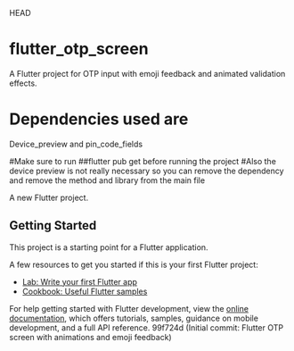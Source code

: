 HEAD
# flutter_otp_screen
A Flutter project for OTP input with emoji feedback and animated validation effects.

# Dependencies used are 
Device_preview and pin_code_fields

#Make sure to run ##flutter pub get before running the project
#Also the device preview is not really necessary so you can remove the dependency and remove the method and library from the main file

A new Flutter project.

## Getting Started

This project is a starting point for a Flutter application.

A few resources to get you started if this is your first Flutter project:

- [Lab: Write your first Flutter app](https://docs.flutter.dev/get-started/codelab)
- [Cookbook: Useful Flutter samples](https://docs.flutter.dev/cookbook)

For help getting started with Flutter development, view the
[online documentation](https://docs.flutter.dev/), which offers tutorials,
samples, guidance on mobile development, and a full API reference.
99f724d (Initial commit: Flutter OTP screen with animations and emoji feedback)

